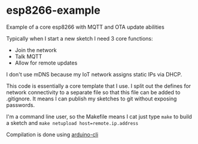 # esp8266-example
Example of a core esp8266 with MQTT and OTA update abilities

Typically when I start a new sketch I need 3 core functions:
  * Join the network
  * Talk MQTT
  * Allow for remote updates

I don't use mDNS because my IoT network assigns static IPs via DHCP.

This code is essentially a core template that I use.  I split out the
defines for network connectivity to a separate file so that this file
can be added to .gitignore.  It means I can publish my sketches to git
without exposing passwords.

I'm a command line user, so the Makefile means I cat just type `make`
to build a sketch and `make netupload host=remote.ip.address`

Compilation is done using [arduino-cli](https://github.com/arduino/arduino-cli)
